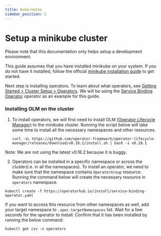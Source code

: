 ```yaml
---
title: Kubernetes
sidebar_position: 2
---
```


# Setup a minikube cluster

Please note that this documentation only helps setup a development environment.

This guide assumes that you have installed minikube on your system. 
If you do not have it installed, follow the official [minikube installation guide](https://minikube.sigs.k8s.io/docs/start/) to get started.

Next step is installing operators. To learn about what operators, see [Getting Started > Cluster Setup > Operators](operators.md). We will be using the [Service Binding Operator](https://operatorhub.io/operator/service-binding-operator) operator as an example for this guide.

### Installing OLM on the cluster
1. To install operators, we will first need to install OLM [(Operator Lifecycle Manager)](https://olm.operatorframework.io/) to the minikube cluster.
   Running the script below will take some time to install all the necessary namespaces and other resources.
    ```shell
    curl -sL https://github.com/operator-framework/operator-lifecycle-manager/releases/download/v0.18.1/install.sh | bash -s v0.18.1
    ```
  Note: We are not using the latest v0.18.2 because it is buggy.

2. Operators can be installed in a specific namespace or across the cluster(i.e. in all the namespaces). To install an operator, we need to make sure that the namespace contains `OperatorGroup` resource. Running the command below will create the necessary resource in `operators` namespace.
  ```shell
  kubectl create -f https://operatorhub.io/install/service-binding-operator.yaml
  ```
  If you want to access this resource from other namespaces as well, add your target namespace to `.spec.targetNamespaces` list.
  Wait for a few seconds for the operator to install. Confirm that it has been installed by running the below command:
  ```shell
  kubectl get csv -n operators
  ```